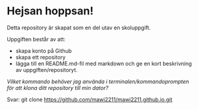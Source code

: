 # Hejsan hoppsan!

Detta repository är skapat som en del utav en skoluppgift.

Uppgiften består av att:
* skapa konto på Github
* skapa ett repository
* lägga till en README.md-fil med markdown och ge en kort beskrivning av uppgiften/repositoryt.


_Vilket kommando behöver jag använda i terminalen/kommandoprompten för att klona ditt repository till min dator?_

Svar: git clone https://github.com/mawi2211/mawi2211.github.io.git
